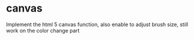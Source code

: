 # canvas

Implement the html 5 canvas function, also enable to adjust brush size, still work on the color change part
